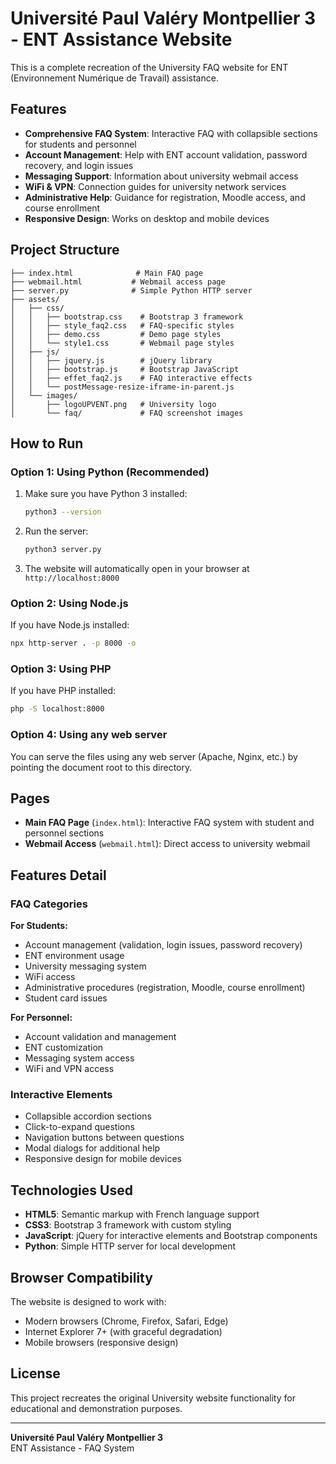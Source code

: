# Université Paul Valéry Montpellier 3 - ENT Assistance Website

This is a complete recreation of the University FAQ website for ENT (Environnement Numérique de Travail) assistance.

## Features

- **Comprehensive FAQ System**: Interactive FAQ with collapsible sections for students and personnel
- **Account Management**: Help with ENT account validation, password recovery, and login issues
- **Messaging Support**: Information about university webmail access
- **WiFi & VPN**: Connection guides for university network services
- **Administrative Help**: Guidance for registration, Moodle access, and course enrollment
- **Responsive Design**: Works on desktop and mobile devices

## Project Structure

```
├── index.html              # Main FAQ page
├── webmail.html           # Webmail access page
├── server.py              # Simple Python HTTP server
├── assets/
│   ├── css/
│   │   ├── bootstrap.css    # Bootstrap 3 framework
│   │   ├── style_faq2.css   # FAQ-specific styles
│   │   ├── demo.css         # Demo page styles
│   │   └── style1.css       # Webmail page styles
│   ├── js/
│   │   ├── jquery.js        # jQuery library
│   │   ├── bootstrap.js     # Bootstrap JavaScript
│   │   ├── effet_faq2.js    # FAQ interactive effects
│   │   └── postMessage-resize-iframe-in-parent.js
│   └── images/
│       ├── logoUPVENT.png   # University logo
│       └── faq/             # FAQ screenshot images
```

## How to Run

### Option 1: Using Python (Recommended)

1. Make sure you have Python 3 installed:
   ```bash
   python3 --version
   ```

2. Run the server:
   ```bash
   python3 server.py
   ```

3. The website will automatically open in your browser at `http://localhost:8000`

### Option 2: Using Node.js

If you have Node.js installed:

```bash
npx http-server . -p 8000 -o
```

### Option 3: Using PHP

If you have PHP installed:

```bash
php -S localhost:8000
```

### Option 4: Using any web server

You can serve the files using any web server (Apache, Nginx, etc.) by pointing the document root to this directory.

## Pages

- **Main FAQ Page** (`index.html`): Interactive FAQ system with student and personnel sections
- **Webmail Access** (`webmail.html`): Direct access to university webmail

## Features Detail

### FAQ Categories

**For Students:**
- Account management (validation, login issues, password recovery)
- ENT environment usage
- University messaging system
- WiFi access
- Administrative procedures (registration, Moodle, course enrollment)
- Student card issues

**For Personnel:**
- Account validation and management
- ENT customization
- Messaging system access
- WiFi and VPN access

### Interactive Elements

- Collapsible accordion sections
- Click-to-expand questions
- Navigation buttons between questions
- Modal dialogs for additional help
- Responsive design for mobile devices

## Technologies Used

- **HTML5**: Semantic markup with French language support
- **CSS3**: Bootstrap 3 framework with custom styling
- **JavaScript**: jQuery for interactive elements and Bootstrap components
- **Python**: Simple HTTP server for local development

## Browser Compatibility

The website is designed to work with:
- Modern browsers (Chrome, Firefox, Safari, Edge)
- Internet Explorer 7+ (with graceful degradation)
- Mobile browsers (responsive design)

## License

This project recreates the original University website functionality for educational and demonstration purposes.

---

**Université Paul Valéry Montpellier 3**  
ENT Assistance - FAQ System